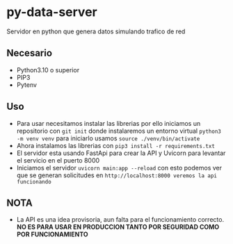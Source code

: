 # py-data-server
Servidor en python que genera datos simulando trafico de red

## Necesario
- Python3.10 o superior
- PIP3
- Pytenv

## Uso

- Para usar necesitamos instalar las librerias por ello iniciamos un repositorio con `git init` donde instalaremos un entorno virtual `python3 -m venv venv` para iniciarlo usamos `source ./venv/bin/activate`
- Ahora instalamos las librerias con `pip3 install -r requirements.txt`
- El servidor esta usando FastApi para crear la API y Uvicorn para levantar el servicio en el puerto 8000
- Iniciamos el servidor `uvicorn main:app --reload` con esto podemos ver que se generan solicitudes en `http://localhost:8000 veremos la api funcionando`

## NOTA

- La API es una idea provisoria, aun falta para el funcionamiento correcto. **NO ES PARA USAR EN PRODUCCION TANTO POR SEGURIDAD COMO POR FUNCIONAMIENTO** 
